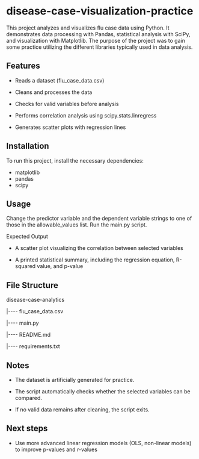 # disease-case-visualization-practice
This project analyzes and visualizes flu case data using Python. It demonstrates data processing with Pandas, statistical analysis with SciPy, and visualization with Matplotlib. The purpose of the project was to gain some practice utilizing the different libraries typically used in data analysis.

## Features

 - Reads a dataset (flu_case_data.csv)

 - Cleans and processes the data

 - Checks for valid variables before analysis

 - Performs correlation analysis using scipy.stats.linregress

 - Generates scatter plots with regression lines

## Installation

To run this project, install the necessary dependencies:
 - matplotlib
 - pandas
 - scipy

## Usage

Change the predictor variable and the dependent variable strings to one of those in the allowable_values list. Run the main.py script.

Expected Output

 - A scatter plot visualizing the correlation between selected variables

 - A printed statistical summary, including the regression equation, R-squared value, and p-value

## File Structure

disease-case-analytics

|---- flu_case_data.csv

|---- main.py

|---- README.md

|---- requirements.txt

## Notes

 - The dataset is artificially generated for practice.

 - The script automatically checks whether the selected variables can be compared.

 - If no valid data remains after cleaning, the script exits.

## Next steps
 - Use more advanced linear regression models (OLS, non-linear models) to improve p-values and r-values
